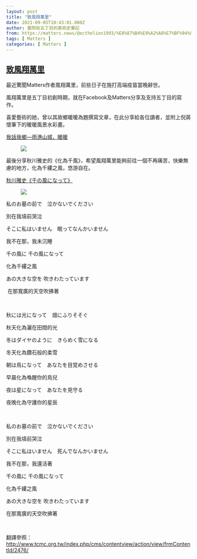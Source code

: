 ```yaml
---
layout: post
title: "致風翔萬里"
date: 2021-09-05T10:43:01.000Z
author: 書院街五丁目的美術史筆記
from: https://matters.news/@ecthelion1993/%E8%87%B4%E9%A2%A8%E7%BF%94%E8%90%AC%E9%87%8C-bafyreievedcepgmw7mu3napafofaj7th3whzkwadaifnkd6mxhihebe4wy
tags: [ Matters ]
categories: [ Matters ]
---
```

<!--1630838581000-->
[致風翔萬里](https://matters.news/@ecthelion1993/%E8%87%B4%E9%A2%A8%E7%BF%94%E8%90%AC%E9%87%8C-bafyreievedcepgmw7mu3napafofaj7th3whzkwadaifnkd6mxhihebe4wy)
------

<div>
<p>最近驚聞Matters作者風翔萬里，前些日子在施打高端疫苗當晚辭世。</p><p>風翔萬里是五丁目初創時期，就在Facebook及Matters分享及支持五丁目的寫作。</p><p>喜愛藝術的她，曾以其故鄉暖暖為題撰寫文章，在此分享給各位讀者，並附上倪蔣懷筆下的暖暖風景水彩畫。</p><p><a href="https://matters.news/@joycew719/%E6%88%91%E8%A9%B1%E6%88%91%E9%84%89-%E9%9B%A8%E6%B8%AF%E5%B1%B1%E5%9F%8E-%E6%9A%96%E6%9A%96-bafyreibfdttkqse55okyikdblrh4oy7pysr622ku6g5ev75kml6x4zvvra" target="_blank">我話我鄉—雨港山城，暖暖</a></p><figure class="image"><img src="https://assets.matters.news/embed/19e45797-8451-4ba9-bfa2-535b384c0d7f.jpeg" data-asset-id="19e45797-8451-4ba9-bfa2-535b384c0d7f" referrerpolicy="no-referrer"><figcaption><span></span></figcaption></figure><p>最後分享秋川雅史的《化為千風》，希望風翔萬里能夠前往一個不再痛苦，快樂無慮的地方，化為千縷之風，悠游自在。</p><p><a href="https://www.youtube.com/watch?v=yqzCwcL9xDc" target="_blank">秋川雅史《千の風になって》 </a></p><figure class="image"><img src="https://assets.matters.news/embed/3e1847dd-83ad-4e70-881c-ed9550489f64.jpeg" data-asset-id="3e1847dd-83ad-4e70-881c-ed9550489f64" referrerpolicy="no-referrer"><figcaption><span></span></figcaption></figure><p>私のお墓の前で　泣かないでください</p><p>別在我墳前哭泣</p><p>そこに私はいません　眠ってなんかいません</p><p>我不在那，我未沉睡</p><p>千の風に 千の風になって</p><p>化為千縷之風</p><p>あの大きな空を 吹きわたっています</p><p> 在那寬廣的天空吹拂著</p><p><br></p><p>秋には光になって　畑にふりそそぐ</p><p>秋天化為灑在田間的光</p><p>冬はダイヤのように　きらめく雪になる</p><p>冬天化為鑽石般的柔雪</p><p>朝は鳥になって　あなたを目覚めさせる</p><p>早晨化為喚醒你的鳥兒</p><p>夜は星になって　あなたを見守る</p><p>夜晚化為守護你的星辰</p><p> </p><p>私のお墓の前で　泣かないでください</p><p>別在我墳前哭泣</p><p>そこに私はいません　死んでなんかいません</p><p>我不在那，我還活著</p><p>千の風に 千の風になって</p><p>化為千縷之風</p><p>あの大きな空を 吹きわたっています</p><p>在那寬廣的天空吹拂著</p><p><br></p><p>翻譯參照：<a href="http://www.tcmc.org.tw/index.php/cms/contentview/action/view/frmContentId/2476/" target="_blank"><br class="smart">http://www.tcmc.org.tw/index.php/cms/contentview/action/view/frmContentId/2476/</a></p>
</div>
